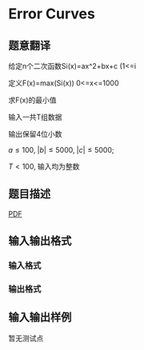 # Error Curves

## 题意翻译

给定n个二次函数Si(x)=ax^2+bx+c (1<=i

定义F(x)=max(Si(x)) 0<=x<=1000

求F(x)的最小值

输入一共T组数据

输出保留4位小数

$a \leq 100, \; |b| \leq 5000, \; |c| \leq 5000;$

$T < 100, \;$输入均为整数 

## 题目描述

[problemUrl]: https://uva.onlinejudge.org/index.php?option=com_onlinejudge&Itemid=8&category=447&page=show_problem&problem=4222

[PDF](https://uva.onlinejudge.org/external/14/p1476.pdf)

## 输入输出格式

### 输入格式

### 输出格式

## 输入输出样例

暂无测试点

